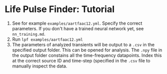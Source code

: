 # Life Pulse Finder: Tutorial
1. See for example `examples/aartfaac12.yml`. Specify the correct parameters. If you don't have a trained neural network yet, see `nn_training.md`.
2. Run `lpf examples/aartfaac12.yml`
3. The parameters of analyzed transients will be output to a `.csv` in the specified output folder. This can be opened for analysis. The `.npy` file in the output folder constains all the time-frequency datapoints. Index this at the correct source ID and time-step (specified in the `.csv` file to manually inspect the data.